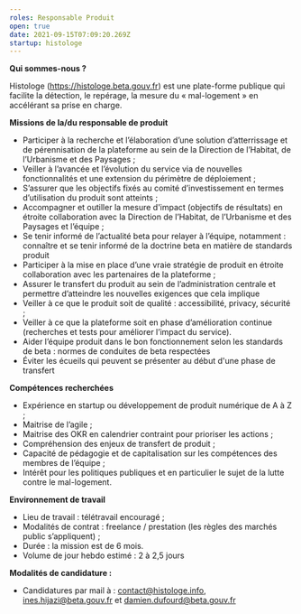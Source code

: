 ```yaml
---
roles: Responsable Produit
open: true
date: 2021-09-15T07:09:20.269Z
startup: histologe
---
```

**Qui sommes-nous ?**

Histologe (https://histologe.beta.gouv.fr) est une plate-forme publique qui facilite la détection, le repérage, la mesure du « mal-logement » en accélérant sa prise en charge.

**Missions de la/du responsable de produit** 
* Participer à la recherche et l’élaboration d’une solution d’atterrissage et de pérennisation de la plateforme au sein de la Direction de l’Habitat, de l’Urbanisme et des Paysages ; 
* Veiller à l’avancée et l’évolution du service via de nouvelles fonctionnalités et une extension du périmètre de déploiement ; 
* S’assurer que les objectifs fixés au comité d’investissement en termes d’utilisation du produit sont atteints ; 
* Accompagner et outiller la mesure d'impact (objectifs de résultats) en étroite collaboration avec la Direction de l’Habitat, de l’Urbanisme et des Paysages et l’équipe ; 
* Se tenir informé de l’actualité beta pour relayer à l’équipe, notamment : connaître et se tenir informé de la doctrine beta en matière de standards produit 
* Participer à la mise en place d’une vraie stratégie de produit en étroite collaboration avec les partenaires de la plateforme ; 
* Assurer le transfert du produit au sein de l’administration centrale et permettre d’atteindre les nouvelles exigences que cela implique 
* Veiller à ce que le produit soit de qualité : accessibilité, privacy, sécurité ; 
* Veiller à ce que la plateforme soit en phase d’amélioration continue (recherches et tests pour améliorer l’impact du service). 
* Aider l’équipe produit dans le bon fonctionnement selon les standards de beta : normes de conduites de beta respectées 
* Éviter les écueils qui peuvent se présenter au début d'une phase de transfert 

**Compétences recherchées** 
* Expérience en startup ou développement de produit numérique de A à Z ; 
* Maitrise de l’agile ; 	 
* Maitrise des OKR en calendrier contraint pour prioriser les actions ;  
* Compréhension des enjeux de transfert de produit ;  
* Capacité de pédagogie et de capitalisation sur les compétences des membres de l’équipe ;  
* Intérêt pour les politiques publiques et en particulier le sujet de la lutte contre le mal-logement. 

**Environnement de travail** 
* Lieu de travail : télétravail encouragé ; 	 
* Modalités de contrat : freelance / prestation (les règles des marchés public s’appliquent) ; 	 
* Durée : la mission est de 6 mois. 
* Volume de jour hebdo estimé : 2 à 2,5 jours 

**Modalités de candidature :** 
* Candidatures par mail à : contact@histologe.info, ines.hijazi@beta.gouv.fr et damien.dufourd@beta.gouv.fr
